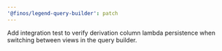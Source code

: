 ```yaml
---
'@finos/legend-query-builder': patch
---
```


Add integration test to verify derivation column lambda persistence when switching between views in the query builder.
